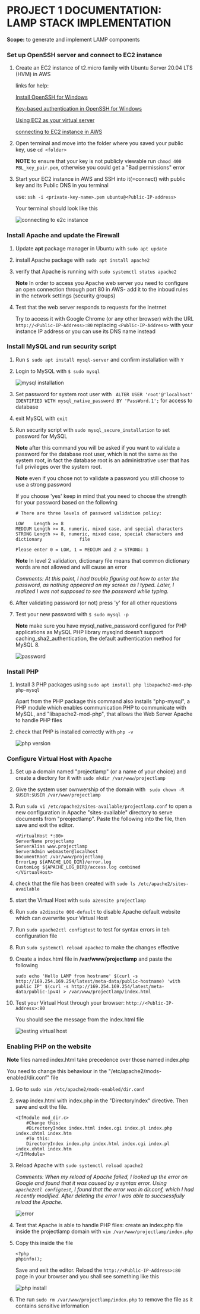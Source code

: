 # PROJECT 1 DOCUMENTATION: LAMP STACK IMPLEMENTATION


**Scope:** to generate and implement LAMP components 


### Set up OpenSSH server and connect to EC2 instance


1. Create an EC2 instance of t2.micro family with Ubuntu Server 20.04 LTS (HVM) in AWS
   

   links for help: 
   

   [Install OpenSSH for Windows](https://learn.microsoft.com/en-us/windows-server/administration/openssh/openssh_install_firstuse?tabs=powershell)
   
   
   [Key-based authentication in OpenSSH for Windows](https://learn.microsoft.com/en-us/windows-server/administration/openssh/openssh_keymanagement)


   [Using EC2 as your virtual server](https://www.youtube.com/watch?v=xxKuB9kJoYM&list=PLtPuNR8I4TvkwU7Zu0l0G_uwtSUXLckvh&index=7)   
   
   
   [connecting to EC2 instance in AWS](https://www.youtube.com/watch?v=TxT6PNJts-s&list=PLtPuNR8I4TvkwU7Zu0l0G_uwtSUXLckvh&index=8)


2. Open terminal and move into the folder where you saved your public key, use `cd <folder>`


    **NOTE** to ensure that your key is not publicly viewable run `chmod 400 PBL_key_pair.pem`, otherwise you could get a "Bad permissions" error


2. Start your EC2 instance in AWS and SSH into it(=connect) with public key and its Public DNS in you terminal


    use: `ssh -i <private-key-name>.pem ubuntu@<Public-IP-address>` 


    Your terminal should look like this


    ![connecting to e2c instance](./images/conncet_ec2_instance1.png)


### Install Apache and update the Firewall


1. Update **apt** package manager in Ubuntu with `sudo apt update`


2. install Apache package with `sudo apt install apache2`


3. verify that Apache is running with  `sudo systemctl status apache2` 


    **Note** In order to access you Apache web server you need to configure an open connection through port 80 in AWS- add it to the inboud rules in the network settings (security groups)


 4. Test that the web server responds to requests for the Inetrnet


    Try to access it with Google Chrome (or any other browser) with the URL  `http://<Public-IP-Address>:80` replacing `<Public-IP-Address>` with your instance IP address or you can use its DNS name instead


### Install MySQL and run security script


1. Run `$ sudo apt install mysql-server` and confirm installation with `Y`


2. Login to MySQL with `$ sudo mysql`


    ![mysql installation](./images/installing_mysql.png)


3. Set password for system root user with ` ALTER USER 'root'@'localhost' IDENTIFIED WITH mysql_native_password BY 'PassWord.1';` for access to database


4. exit MySQL with `exit`


5. Run security script with  `sudo mysql_secure_installation` to set password for MySQL


    **Note** after this command you will be asked if you want to validate a password for the database root user, which is not the same as the system root, in fact the database root is an administrative user that has full privileges over the system root. 


    **Note** even if you chose not to validate a password you still choose to use a strong password


    If you choose 'yes' keep in mind that you need to choose the strength for your password based on the following


    ```
    # There are three levels of password validation policy:

    LOW    Length >= 8
    MEDIUM Length >= 8, numeric, mixed case, and special characters
    STRONG Length >= 8, numeric, mixed case, special characters and dictionary              file

    Please enter 0 = LOW, 1 = MEDIUM and 2 = STRONG: 1
    ```

    **Note** In level 2 validation, dictionary file means that common dictionary words are not allowed and will cause an error


    *Comments: At this point, I had trouble figuring out how to enter the password, as nothing appeared on my screen as I typed. Later, I realized I was not supposed to see the password while typing.*


4. After validating password (or not) press 'y' for all other rquestions


5. Test your new password with `$ sudo mysql -p`

 
    **Note** make sure you have mysql_native_password configured for PHP applications as MySQL PHP library mysqlnd doesn’t support caching_sha2_authentication, the default authentication method for MySQL 8. 


    ![password](./images/setting_password_mysql_2.png)



###  Install PHP


1.  Install 3 PHP packages using `sudo apt install php libapache2-mod-php php-mysql`


    Apart from the PHP package this command also installs "php-mysql", a PHP module which enables communication PHP to communicate with MySQL, and "libapache2-mod-php", that allows the Web Server Apache to handle PHP files


2. check that PHP is installed correctly with `php -v`


    ![php version](./images/php_version.png)


### Configure Virtual Host with Apache


1. Set up a domain named "projectlamp" (or a name of your choice) and create a diectory for it with `sudo mkdir /var/www/projectlamp` 


2. Give the system user ownwership of the domain with ` sudo chown -R $USER:$USER /var/www/projectlamp`


3. Run `sudo vi /etc/apache2/sites-available/projectlamp.conf` to open a new configuration in Apache "sites-available" directory to serve documents from "preojectlamp". Paste the following into the file, then save and exit the editor.


    ```
    <VirtualHost *:80>
    ServerName projectlamp
    ServerAlias www.projectlamp 
    ServerAdmin webmaster@localhost
    DocumentRoot /var/www/projectlamp
    ErrorLog ${APACHE_LOG_DIR}/error.log
    CustomLog ${APACHE_LOG_DIR}/access.log combined
    </VirtualHost>
    ```


4. check that the file has been created with `sudo ls /etc/apache2/sites-available`


5. start the Virtual Host with `sudo a2ensite projectlamp`


6. Run `sudo a2dissite 000-default` to disable Apache default website which can overwrite your Virtual Host


7. Run `sudo apache2ctl configtest` to test for syntax errors in teh configuration file


8. Run `sudo systemctl reload apache2` to make the changes effective


9. Create a index.html file in **/var/www/projectlamp** and paste the following 


    ```
    sudo echo 'Hello LAMP from hostname' $(curl -s http://169.254.169.254/latest/meta-data/public-hostname) 'with public IP' $(curl -s http://169.254.169.254/latest/meta-data/public-ipv4) > /var/www/projectlamp/index.html
    ```


10. Test your Virtual Host through your browser: `http://<Public-IP-Address>:80`


    You should see the message from the index.html file


    ![testing virtual host](./images/testing_website.png)


### Enabling PHP on the website


**Note** files named index.html take precedence over those named index.php


You need to change this behaviour in the "/etc/apache2/mods-enabled/dir.conf" file


1. Go to `sudo vim /etc/apache2/mods-enabled/dir.conf`


2. swap index.html with index.php in the "DirectoryIndex" directive. Then save and exit the file.

    ```
    <IfModule mod_dir.c>
        #Change this:
        #DirectoryIndex index.html index.cgi index.pl index.php index.xhtml index.htm
        #To this:
        DirectoryIndex index.php index.html index.cgi index.pl index.xhtml index.htm
    </IfModule>
    ```
    

3. Reload Apache with `sudo systemctl reload apache2`

    *Comments: When my reload of Apache failed, I looked up the error on Google and found that it was caused by a syntax error. Using `apache2ctl configtest`, I found that the error was in dir.conf, which I had recently modified. After deleting the error I was able to succsessfully reload the Apache.*


    ![error](./images/apache2_reload_error.png)


4. Test that Apache is able to handle PHP files: create an index.php file inside the projectlamp domain with `vim /var/www/projectlamp/index.php`


5. Copy this inside the file

    ```
    <?php
    phpinfo();
    ```


    Save and exit the editor. Reload the `http://<Public-IP-Address>:80` page in your browser and you shall see something like this


    ![php install](./images/PHP_test_script.png)


6. The run `sudo rm /var/www/projectlamp/index.php` to remove the file as it contains sensitive information








    
 















